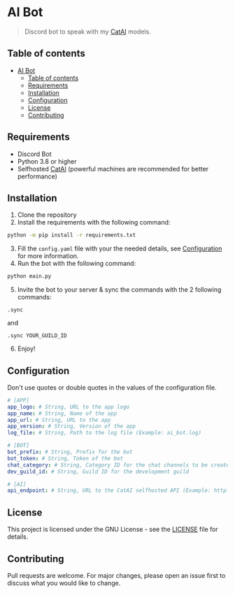 # AI Bot
 > Discord bot to speak with my [CatAI](https://github.com/withcatai/catai) models.

## Table of contents
- [AI Bot](#ai-bot)
  - [Table of contents](#table-of-contents)
  - [Requirements](#requirements)
  - [Installation](#installation)
  - [Configuration](#configuration)
  - [License](#license)
  - [Contributing](#contributing)

## Requirements
- Discord Bot
- Python 3.8 or higher
- Selfhosted [CatAI](https://github.com/withcatai/catai) (powerful machines are recommended for better performance)

## Installation
1. Clone the repository
2. Install the requirements with the following command:
```bash
python -m pip install -r requirements.txt
```
3. Fill the `config.yaml` file with your the needed details, see [Configuration](#configuration) for more information.
4. Run the bot with the following command:
```bash
python main.py
```
5. Invite the bot to your server & sync the commands with the 2 following commands:
```
.sync
```
and
```
.sync YOUR_GUILD_ID
```
6. Enjoy!

## Configuration
Don't use quotes or double quotes in the values of the configuration file.
```yaml
# [APP]
app_logo: # String, URL to the app logo
app_name: # String, Name of the app
app_url: # String, URL to the app
app_version: # String, Version of the app
log_file: # String, Path to the log file (Example: ai_bot.log)

# [BOT]
bot_prefix: # String, Prefix for the bot
bot_token: # String, Token of the bot
chat_category: # String, Category ID for the chat channels to be created
dev_guild_id: # String, Guild ID for the development guild

# [AI]
api_endpoint: # String, URL to the CatAI selfhosted API (Example: http://127.0.0.1:3000/api/chat/prompt)
```

## License
This project is licensed under the GNU License - see the [LICENSE](LICENSE) file for details.

## Contributing
Pull requests are welcome. For major changes, please open an issue first to discuss what you would like to change.
